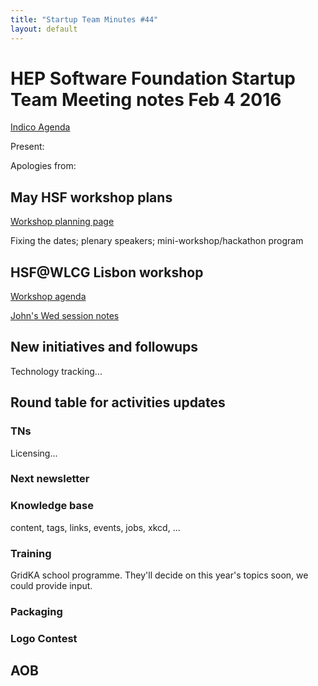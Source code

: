 ```yaml
---
title: "Startup Team Minutes #44"
layout: default
---
```


# HEP Software Foundation Startup Team Meeting notes Feb 4 2016

[Indico Agenda](https://indico.cern.ch/event/493741/)

Present: 

Apologies from: 

## May HSF workshop plans

[Workshop planning page](https://docs.google.com/document/d/1IDVf860BB_qujt9EmsuxjO8Kv13sf5WhOtg9DV_4DGM/edit#heading=h.1vgw5hq1cv17)

Fixing the dates; plenary speakers; mini-workshop/hackathon program

## HSF@WLCG Lisbon workshop

[Workshop agenda](https://indico.cern.ch/event/433164/other-view?view=standard)

[John's Wed session notes](https://indico.cern.ch/event/433164/contribution/21/note/)

## New initiatives and followups

Technology tracking...

## Round table for activities updates

### TNs

Licensing...

### Next newsletter

### Knowledge base

content, tags, links, events, jobs, xkcd, ...

### Training

GridKA school programme. They'll decide on this year's topics soon, we could provide input.

### Packaging

### Logo Contest

## AOB

